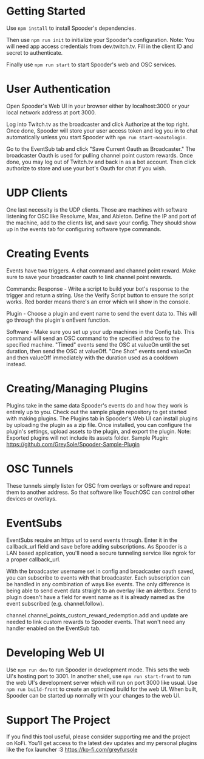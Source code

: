 # Getting Started
Use `npm install` to install Spooder's dependencies.

Then use `npm run init` to initialize your Spooder's configuration.
Note: You will need app access credentials from dev.twitch.tv. Fill in the client ID and secret to authenticate.

Finally use `npm run start` to start Spooder's web and OSC services.

# User Authentication
Open Spooder's Web UI in your browser either by localhost:3000 or your local network address at port 3000.

Log into Twitch.tv as the broadcaster and click Authorize at the top right. Once done, Spooder will store your user access token and log you in to chat automatically unless you start Spooder with `npm run start-noautologin`.

Go to the EventSub tab and click "Save Current Oauth as Broadcaster." The broadcaster Oauth is used for pulling channel point custom rewards. Once done, you may log out of Twitch.tv and back in as a bot account. Then click authorize to store and use your bot's Oauth for chat if you wish.

# UDP Clients
One last necessity is the UDP clients. Those are machines with software listening for OSC like Resolume, Max, and Ableton. Define the IP and port of the machine, add to the clients list, and save your config. They should show up in the events tab for configuring software type commands.

# Creating Events
Events have two triggers. A chat command and channel point reward. Make sure to save your broadcaster oauth to link channel point rewards.

Commands:
Response - Write a script to build your bot's response to the trigger and return a string. Use the Verify Script button to ensure the script works. Red border means there's an error which will show in the console.

Plugin - Choose a plugin and event name to send the event data to. This will go through the plugin's onEvent function.

Software - Make sure you set up your udp machines in the Config tab. This command will send an OSC command to the specified address to the specified machine. "Timed" events send the OSC at valueOn until the set duration, then send the OSC at valueOff. "One Shot" events send valueOn and then valueOff immediately with the duration used as a cooldown instead.

# Creating/Managing Plugins
Plugins take in the same data Spooder's events do and how they work is entirely up to you. Check out the sample plugin repository to get started with making plugins. The Plugins tab in Spooder's Web UI can install plugins by uploading the plugin as a zip file. Once installed, you can configure the plugin's settings, upload assets to the plugin, and export the plugin. Note: Exported plugins will not include its assets folder.
Sample Plugin: https://github.com/GreySole/Spooder-Sample-Plugin

# OSC Tunnels
These tunnels simply listen for OSC from overlays or software and repeat them to another address. So that software like TouchOSC can control other devices or overlays.

# EventSubs
EventSubs require an https url to send events through. Enter it in the callback_url field and save before adding subscriptions. As Spooder is a LAN based application, you'll need a secure tunneling service like ngrok for a proper callback_url.

With the broadcaster username set in config and broadcaster oauth saved, you can subscribe to events with that broadcaster. 
Each subscription can be handled in any combination of ways like events. The only difference is being able to send event data straight to an overlay like an alertbox. Send to plugin doesn't have a field for event name as it is already named as the event subscribed (e.g. channel.follow).

channel.channel_points_custom_reward_redemption.add and update are needed to link custom rewards to Spooder events. That won't need any handler enabled on the EventSub tab.

# Developing Web UI
Use `npm run dev` to run Spooder in development mode. This sets the web UI's hosting port to 3001. In another shell, use `npm run start-front` to run the web UI's development server which will run on port 3000 like usual. Use `npm run build-front` to create an optimized build for the web UI. When built, Spooder can be started up normally with your changes to the web UI.

# Support The Project
If you find this tool useful, please consider supporting me and the project on KoFi. You'll get access to the latest dev updates and my personal plugins like the fox launcher :3
https://ko-fi.com/greyfursole
